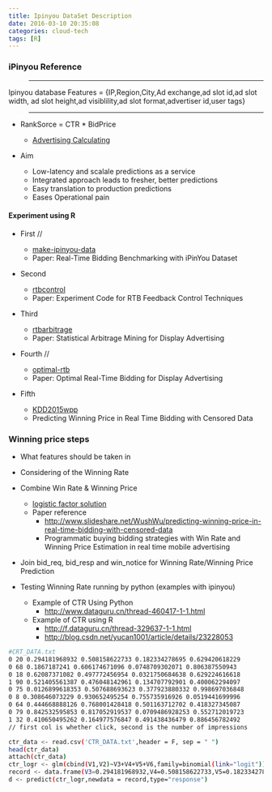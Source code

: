 ```yaml
---
title: Ipinyou DataSet Description
date: 2016-03-10 20:35:08
categories: cloud-tech
tags: [R]
---
```


### iPinyou Reference

> **************************************
  Ipinyou database
Features = {IP,Region,City,Ad exchange,ad slot id,ad slot width, ad slot height,ad visiblility,ad slot format,advertiser id,user tags}
> **************************************

* RankSorce = CTR * BidPrice
  - [Advertising Calculating](http://sobuhu.com/ml/2013/01/25/r-ctr.html)

* Aim
  - Low-latency and scalale predictions as a service
  - Integrated approach leads to fresher, better predictions
  - Easy translation to production predictions
  - Eases Operational pain

#### Experiment using R

* First //
  - [make-ipinyou-data](https://github.com/wnzhang/make-ipinyou-data)
  - Paper: Real-Time Bidding Benchmarking with iPinYou Dataset

* Second
  - [rtbcontrol](https://github.com/wnzhang/rtbcontrol)
  - Paper: Experiment Code for RTB Feedback Control Techniques

* Third
  - [rtbarbitrage](https://github.com/wnzhang/rtbarbitrage)
  - Paper: Statistical Arbitrage Mining for Display Advertising

* Fourth //
  - [optimal-rtb](https://github.com/wnzhang/optimal-rtb)
  - Paper: Optimal Real-Time Bidding for Display Advertising

* Fifth
  - [KDD2015wpp](https://github.com/wush978/KDD2015wpp)
  - Predicting Winning Price in Real Time Bidding with Censored Data

### Winning price steps
  - What features should be taken in
  - Considering of the Winning Rate
  - Combine Win Rate & Winning Price
    - [logistic factor solution]( http://blog.csdn.net/star_liux/article/details/39666737)
    - Paper reference
      - http://www.slideshare.net/WushWu/predicting-winning-price-in-real-time-bidding-with-censored-data
      - Programmatic buying bidding strategies with Win Rate and Winning Price Estimation in real time mobile advertising
  - Join bid_req, bid_resp and win_notice for Winning Rate/Winning Price Prediction

- Testing Winning Rate running by python (examples with ipinyou)
  - Example of CTR Using Python
    - http://www.dataguru.cn/thread-460417-1-1.html  
  - Example of CTR using R
    - http://f.dataguru.cn/thread-329637-1-1.html  
    - http://blog.csdn.net/yucan1001/article/details/23228053  

``` bash
#CRT_DATA.txt
0 20 0.294181968932 0.508158622733 0.182334278695 0.629420618229
0 68 0.1867187241 0.606174671096 0.0748709302071 0.806387550943
0 18 0.62087371082 0.497772456954 0.0321750684638 0.629224616618
1 90 0.521405561387 0.476048142961 0.134707792901 0.400062294097
0 75 0.0126899618353 0.507688693623 0.377923880332 0.998697036848
0 8 0.308646073229 0.930652495254 0.755735916926 0.0519441699996
0 64 0.444668888126 0.768001428418 0.501163712702 0.418327345087
0 79 0.842532595853 0.817052919537 0.0709486928253 0.552712019723
1 32 0.410650495262 0.164977576847 0.491438436479 0.886456782492
// first col is whether click, second is the number of impressions

ctr_data <- read.csv('CTR_DATA.txt',header = F, sep = " ")
head(ctr_data)
attach(ctr_data)
ctr_logr <- glm(cbind(V1,V2)~V3+V4+V5+V6,family=binomial(link="logit"))
record <- data.frame(V3=0.294181968932,V4=0.508158622733,V5=0.182334278695,V6=0.629420618229)
d <- predict(ctr_logr,newdata = record,type="response")
```
